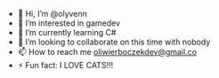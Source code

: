- 👋 Hi, I’m @olyvenn
- 👀 I’m interested in gamedev
- 🌱 I’m currently learning C# 
- 💞️ I’m looking to collaborate on this time with nobody
- 📫 How to reach me oliwierboczekdev@gmail.co
- ⚡ Fun fact: I LOVE CATS!!!

<!---
olyvenn/olyvenn is a ✨ special ✨ repository because its `README.md` (this file) appears on your GitHub profile.
You can click the Preview link to take a look at your changes.
--->
